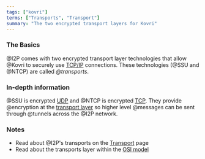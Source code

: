 ```yaml
---
tags: ["kovri"]
terms: ["Transports", "Transport"]
summary: "The two encrypted transport layers for Kovri"
---
```


### The Basics

@I2P comes with two encrypted transport layer technologies that allow @Kovri to securely use [TCP/IP](https://en.wikipedia.org/wiki/Tcp/ip) connections. These technologies (@SSU and @NTCP) are called *@transports*.

### In-depth information

@SSU is encrypted [UDP](https://en.wikipedia.org/wiki/User_Datagram_Protocol) and @NTCP is encrypted [TCP](https://en.wikipedia.org/wiki/Transmission_Control_Protocol). They provide @encryption at the [transport layer](https://en.wikipedia.org/wiki/Transport_layer) so higher level @messages can be sent through @tunnels across the @I2P network.

### Notes

- Read about @I2P's transports on the [Transport](https://geti2p.net/en/docs/transport) page
- Read about the transports layer within the [OSI model](https://en.wikipedia.org/wiki/OSI_model)
